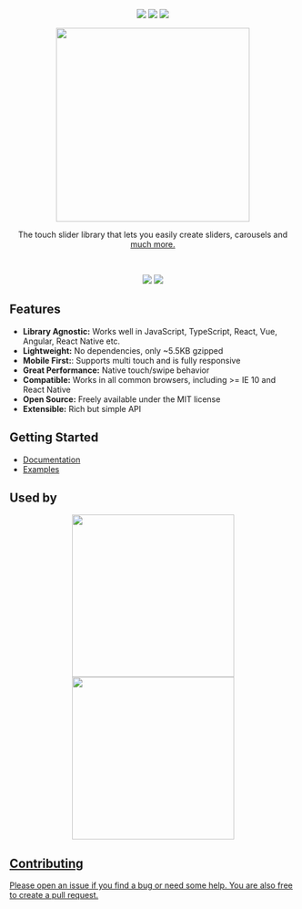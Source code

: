 <p align="center">
<a href="https://www.npmjs.com/package/keen-slider"><img src="https://badge.fury.io/js/keen-slider.svg" /></a>
<a href="https://www.npmjs.com/package/keen-slider"><img src="https://img.shields.io/npm/l/keen-slider?color=success" /></a>
<a href="https://www.npmjs.com/package/keen-slider"><img src="https://img.shields.io/npm/dm/keen-slider" /></a>

</p>
<p align="center">
<a href="https://keen-slider.io" title="Keen-Slider"><img width="340" src="https://keen-slider.io/images/logo-github.svg" /></a>
</p>
<p align="center">
  The touch slider library that lets you easily create sliders, carousels and <a href="https://keen-slider.io/examples">much more.</a>
</p>
<br/>

<p align="center">
<a href="https://keen-slider.io/examples#draggable-card"><img src="https://keen-slider.io/images/card.gif" /></a>
<a href="https://keen-slider.io/examples#datetimepicker"><img src="https://keen-slider.io/images/demo2.gif" /></a>
</p>

## Features

- **Library Agnostic:** Works well in JavaScript, TypeScript, React, Vue, Angular, React Native etc.
- **Lightweight:** No dependencies, only ~5.5KB gzipped
- **Mobile First:**: Supports multi touch and is fully responsive
- **Great Performance:** Native touch/swipe behavior
- **Compatible:** Works in all common browsers, including >= IE 10 and React Native
- **Open Source:** Freely available under the MIT license
- **Extensible:** Rich but simple API

## Getting Started

- [Documentation](https://keen-slider.io/docs)
- [Examples](https://keen-slider.io/examples)

## Used by

<p align="middle" dir="auto">
  <a href="https://nextjs.org/commerce" rel="nofollow"><img width="285" src="https://keen-slider.io/images/next.png" style="max-width: 100%;"></a>
  <a href="https://tinder.com/" rel="nofollow"><img width="285" src="https://keen-slider.io/images/tinder.png" style="max-width: 100%;">
</p>

## Contributing

Please open an issue if you find a bug or need some help. You are also free to create a pull request.
